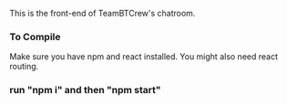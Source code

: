 This is the front-end of TeamBTCrew's chatroom. 
### To Compile
Make sure you have npm and react installed. You might also need react routing.
### run "npm i" and then "npm start"